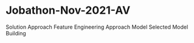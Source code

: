# Jobathon-Nov-2021-AV
Solution Approach 
Feature Engineering Approach
Model Selected
Model Building
